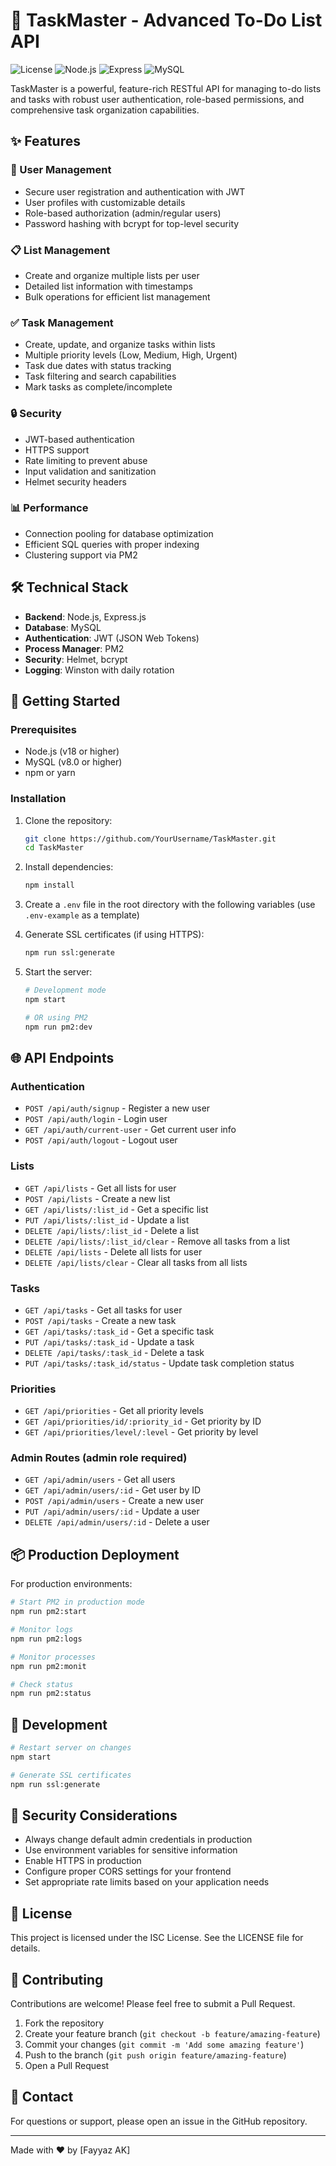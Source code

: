 # 📝 TaskMaster - Advanced To-Do List API

![License](https://img.shields.io/badge/license-ISC-blue.svg)
![Node.js](https://img.shields.io/badge/Node.js-18+-green.svg)
![Express](https://img.shields.io/badge/Express-5.x-lightgrey.svg)
![MySQL](https://img.shields.io/badge/MySQL-8.0+-orange.svg)

TaskMaster is a powerful, feature-rich RESTful API for managing to-do lists and tasks with robust user authentication, role-based permissions, and comprehensive task organization capabilities.

## ✨ Features

### 👤 User Management
- Secure user registration and authentication with JWT
- User profiles with customizable details
- Role-based authorization (admin/regular users)
- Password hashing with bcrypt for top-level security

### 📋 List Management
- Create and organize multiple lists per user
- Detailed list information with timestamps
- Bulk operations for efficient list management

### ✅ Task Management
- Create, update, and organize tasks within lists
- Multiple priority levels (Low, Medium, High, Urgent)
- Task due dates with status tracking
- Task filtering and search capabilities
- Mark tasks as complete/incomplete

### 🔒 Security
- JWT-based authentication
- HTTPS support
- Rate limiting to prevent abuse
- Input validation and sanitization
- Helmet security headers

### 📊 Performance
- Connection pooling for database optimization
- Efficient SQL queries with proper indexing
- Clustering support via PM2

## 🛠️ Technical Stack

- **Backend**: Node.js, Express.js
- **Database**: MySQL
- **Authentication**: JWT (JSON Web Tokens)
- **Process Manager**: PM2
- **Security**: Helmet, bcrypt
- **Logging**: Winston with daily rotation

## 🚀 Getting Started

### Prerequisites

- Node.js (v18 or higher)
- MySQL (v8.0 or higher)
- npm or yarn

### Installation

1. Clone the repository:
   ```bash
   git clone https://github.com/YourUsername/TaskMaster.git
   cd TaskMaster
   ```

2. Install dependencies:
   ```bash
   npm install
   ```

3. Create a `.env` file in the root directory with the following variables (use `.env-example` as a template)

4. Generate SSL certificates (if using HTTPS):
   ```bash
   npm run ssl:generate
   ```

5. Start the server:
   ```bash
   # Development mode
   npm start

   # OR using PM2
   npm run pm2:dev
   ```

## 🌐 API Endpoints

### Authentication
- `POST /api/auth/signup` - Register a new user
- `POST /api/auth/login` - Login user
- `GET /api/auth/current-user` - Get current user info
- `POST /api/auth/logout` - Logout user

### Lists
- `GET /api/lists` - Get all lists for user
- `POST /api/lists` - Create a new list
- `GET /api/lists/:list_id` - Get a specific list
- `PUT /api/lists/:list_id` - Update a list
- `DELETE /api/lists/:list_id` - Delete a list
- `DELETE /api/lists/:list_id/clear` - Remove all tasks from a list
- `DELETE /api/lists` - Delete all lists for user
- `DELETE /api/lists/clear` - Clear all tasks from all lists

### Tasks
- `GET /api/tasks` - Get all tasks for user
- `POST /api/tasks` - Create a new task
- `GET /api/tasks/:task_id` - Get a specific task
- `PUT /api/tasks/:task_id` - Update a task
- `DELETE /api/tasks/:task_id` - Delete a task
- `PUT /api/tasks/:task_id/status` - Update task completion status

### Priorities
- `GET /api/priorities` - Get all priority levels
- `GET /api/priorities/id/:priority_id` - Get priority by ID
- `GET /api/priorities/level/:level` - Get priority by level

### Admin Routes (admin role required)
- `GET /api/admin/users` - Get all users
- `GET /api/admin/users/:id` - Get user by ID
- `POST /api/admin/users` - Create a new user
- `PUT /api/admin/users/:id` - Update a user
- `DELETE /api/admin/users/:id` - Delete a user

## 📦 Production Deployment

For production environments:

```bash
# Start PM2 in production mode
npm run pm2:start

# Monitor logs
npm run pm2:logs

# Monitor processes
npm run pm2:monit

# Check status
npm run pm2:status
```

## 🧪 Development

```bash
# Restart server on changes
npm start

# Generate SSL certificates
npm run ssl:generate
```

## 🔐 Security Considerations

- Always change default admin credentials in production
- Use environment variables for sensitive information
- Enable HTTPS in production
- Configure proper CORS settings for your frontend
- Set appropriate rate limits based on your application needs

## 📄 License

This project is licensed under the ISC License. See the LICENSE file for details.

## 👥 Contributing

Contributions are welcome! Please feel free to submit a Pull Request.

1. Fork the repository
2. Create your feature branch (`git checkout -b feature/amazing-feature`)
3. Commit your changes (`git commit -m 'Add some amazing feature'`)
4. Push to the branch (`git push origin feature/amazing-feature`)
5. Open a Pull Request

## 📧 Contact

For questions or support, please open an issue in the GitHub repository.

---

Made with ❤️ by [Fayyaz AK]
